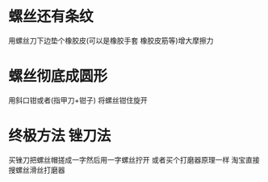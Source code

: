 # 螺丝还有条纹
用螺丝刀下边垫个橡胶皮(可以是橡胶手套 橡胶皮筋等)增大摩擦力

# 螺丝彻底成圆形
用斜口钳或者(指甲刀+钳子) 将螺丝钳住旋开

# 终极方法 锉刀法
买锉刀把螺丝帽搓成一字然后用一字螺丝拧开
或者买个打磨器原理一样 淘宝直接搜螺丝滑丝打磨器
